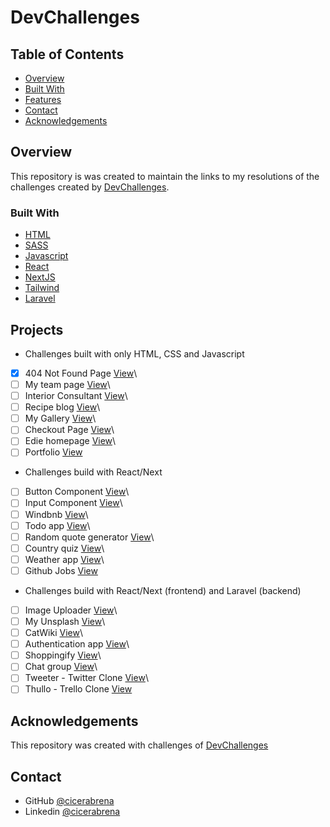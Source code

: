 <!-- TABLE OF CONTENTS -->
# DevChallenges

## Table of Contents

- [Overview](#overview)
- [Built With](#built-with)
- [Features](#features)
- [Contact](#contact)
- [Acknowledgements](#acknowledgements)

<!-- OVERVIEW -->

## Overview

This repository is was created to maintain the links to my resolutions of the challenges created by [DevChallenges](https://devchallenges.io/challenges).

### Built With

<!-- This section should list any major frameworks that you built your project using. Here are a few examples.-->

- [HTML](https://developer.mozilla.org/pt-BR/docs/Web/HTML)
- [SASS](https://sass-lang.com/)
- [Javascript](https://developer.mozilla.org/pt-BR/docs/Web/JavaScript)
- [React](https://reactjs.org/)
- [NextJS](https://nextjs.org/)
- [Tailwind](https://tailwindcss.com/)
- [Laravel](https://laravel.com/)

## Projects

<!-- List the projects to build -->

- Challenges built with only HTML, CSS and Javascript

- [x] 404 Not Found Page [View](https://github.com/cicerabrena/devchallenge-404)\
- [ ] My team page [View](https://github.com/cicerabrena)\
- [ ] Interior Consultant [View](https://github.com/cicerabrena)\
- [ ] Recipe blog [View](https://github.com/cicerabrena)\
- [ ] My Gallery [View](https://github.com/cicerabrena)\
- [ ] Checkout Page [View](https://github.com/cicerabrena)\
- [ ] Edie homepage [View](https://github.com/cicerabrena)\
- [ ] Portfolio [View](https://github.com/cicerabrena)

- Challenges build with React/Next

- [ ] Button Component [View](https://github.com/cicerabrena)\
- [ ] Input Component [View](https://github.com/cicerabrena)\
- [ ] Windbnb [View](https://github.com/cicerabrena)\
- [ ] Todo app [View](https://github.com/cicerabrena)\
- [ ] Random quote generator [View](https://github.com/cicerabrena)\
- [ ] Country quiz [View](https://github.com/cicerabrena)\
- [ ] Weather app [View](https://github.com/cicerabrena)\
- [ ] Github Jobs [View](https://github.com/cicerabrena)

- Challenges build with React/Next (frontend) and Laravel (backend)

- [ ] Image Uploader [View](https://github.com/cicerabrena)\
- [ ] My Unsplash [View](https://github.com/cicerabrena)\
- [ ] CatWiki [View](https://github.com/cicerabrena)\
- [ ] Authentication app [View](https://github.com/cicerabrena)\
- [ ] Shoppingify [View](https://github.com/cicerabrena)\
- [ ] Chat group [View](https://github.com/cicerabrena)\
- [ ] Tweeter - Twitter Clone [View](https://github.com/cicerabrena)\
- [ ] Thullo - Trello Clone [View](https://github.com/cicerabrena)

## Acknowledgements

<!-- This section should list any articles or add-ons/plugins that helps you to complete the project. This is optional but it will help you in the future. For exmpale -->

This repository was created with challenges of [DevChallenges](https://devchallenges.io/challenges)

## Contact

- GitHub [@cicerabrena](https://{github.com/cicerabrena})
- Linkedin [@cicerabrena](https://{linkedin.com.br/cicerabrena})
